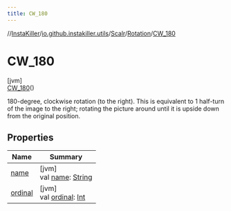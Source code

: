 ```yaml
---
title: CW_180
---
```

//[InstaKiller](../../../../../index.html)/[io.github.instakiller.utils](../../../index.html)/[Scalr](../../index.html)/[Rotation](../index.html)/[CW_180](index.html)



# CW_180



[jvm]\
[CW_180](index.html)()



180-degree, clockwise rotation (to the right). This is equivalent to 1 half-turn of the image to the right; rotating the picture around until it is upside down from the original position.



## Properties


| Name | Summary |
|---|---|
| [name](../-c-w_90/index.html#-372974862%2FProperties%2F863300109) | [jvm]<br>val [name](../-c-w_90/index.html#-372974862%2FProperties%2F863300109): [String](https://kotlinlang.org/api/latest/jvm/stdlib/kotlin/-string/index.html) |
| [ordinal](../-c-w_90/index.html#-739389684%2FProperties%2F863300109) | [jvm]<br>val [ordinal](../-c-w_90/index.html#-739389684%2FProperties%2F863300109): [Int](https://kotlinlang.org/api/latest/jvm/stdlib/kotlin/-int/index.html) |

